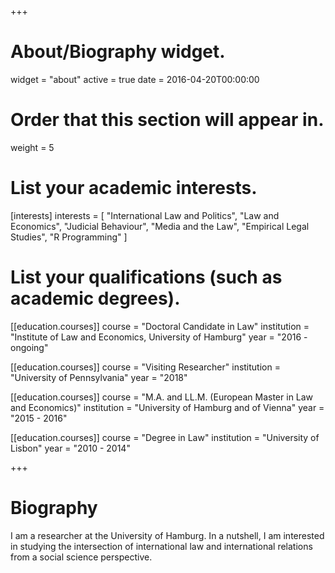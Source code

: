 +++
# About/Biography widget.
widget = "about"
active = true
date = 2016-04-20T00:00:00

# Order that this section will appear in.
weight = 5

# List your academic interests.
[interests]
  interests = [
    "International Law and Politics",
    "Law and Economics",
    "Judicial Behaviour",
    "Media and the Law",
	"Empirical Legal Studies",
	"R Programming"
  ]

# List your qualifications (such as academic degrees).
[[education.courses]]
  course = "Doctoral Candidate in Law"
  institution = "Institute of Law and Economics, University of Hamburg"
  year = "2016 - ongoing"
  
[[education.courses]]
  course = "Visiting Researcher"
  institution = "University of Pennsylvania"
  year = "2018"

[[education.courses]]
  course = "M.A. and LL.M. (European Master in Law and Economics)"
  institution = "University of Hamburg and of Vienna"
  year = "2015 - 2016"

[[education.courses]]
  course = "Degree in Law"
  institution = "University of Lisbon"
  year = "2010 - 2014"
 
+++

# Biography

I am a researcher at the University of Hamburg. In a nutshell, I am interested in studying the intersection of international law and international relations from a social science perspective.

